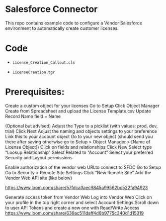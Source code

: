 # Salesforce Connector

This repo contains example code to configure a Vendor Salesforce environment to automatically create customer licenses.

# Code

* `License_Creation_Callout.cls`

* `LicenseCreation.tgr`

# Prerequisites:
Create a custom object for your licenses
Go to Setup
Click Object Manager
Create from Spreadsheet and upload the License Template.csv
Update Record Name field = Name

(Optional but advised) Adjust the Type to a picklist (with values: prod, dev, trial)
Click Next
Adjust the naming and objects settings to your preference
Link this to your account object
Go to your new object (should send you there after saving otherwise go to Setup > Object Manager > [Name of License Object])
Click on fields and relationships
Click New
Select type “Lookup Relationship”
Select Related to “Account”
Select your preferred Security and Layout permissions

Enable authorization of the vendor web URLto connect to SFDC
Go to Setup
Go to Security > Remote Site Settings
Click “New Remote Site”
Add the Vendor Web API site (like below)

https://www.loom.com/share/57fdca3aec9845a99562bc522fa94923

Generate access token from Vendor Web
Log into Vendor Web
Click on your profile in the top right corner and select Account Settings
Scroll down to user API Tokens and create a new one with Read/Write Access
https://www.loom.com/share/639ac511daff4d8b9775c340d1d15319
